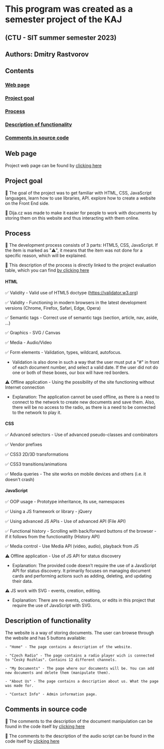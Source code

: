 # This program was created as a semester project of the KAJ

## (CTU - SIT summer semester 2023)

## Authors: Dmitry Rastvorov

## Contents

### [Web page](#webPage)

### [Project goal](#projGoal)

### [Process](#proc)

### [Description of functionality](#descfunc)

### [Comments in source code](#comment)

<a name="webPage"><h2>Web page</h2></a>
Project web page can be found by [clicking here](https://unknownpug.github.io/DijaCZ/)

<a name="projGoal"><h2>Project goal</h2></a>

🔘 The goal of the project was to get familiar with HTML, CSS, JavaScript languages, learn how to use libraries, API. explore how to create a website on the Front End side.

🔘 Dija.cz was made to make it easier for people to work with documents by storing them on this website and thus interacting with them online.

<a name="proc"><h2>Process</h2></a>

🔘 The development process consists of 3 parts: HTML5, CSS, JavaScript. If the item is marked as "⚠️", it means that the item was not done for a specific reason, which will be explained.

🔘 This description of the process is directly linked to the project evaluation table, which you can find [by clicking here](https://docs.google.com/spreadsheets/d/18rSiofsqOHGTXj_Zbs1s-rtB2URXG4iUmxn_5JtwWDY/edit#gid=0)

#### HTML
✅ Validity - Valid use of HTML5 doctype (https://validator.w3.org)

✅ Validity - Functioning in modern browsers in the latest development versions (Chrome, Firefox, Safari, Edge, Opera)

✅ Semantic tags - Correct use of semantic tags (section, article, nav, aside, ...)

✅ Graphics - SVG / Canvas

✅ Media - Audio/Video

✅ Form elements - Validation, types, wildcard, autofocus.
   - Validation is also done in such a way that the user must put a "#" in front of each document number, and select a valid date. If the user did not do one or both of these boxes, our box will have red borders.

⚠️ Offline application - Using the possibility of the site functioning without Internet connection
   - Explanation: The application cannot be used offline, as there is a need to connect to the network to create new documents and save them. Also, there will be no access to the radio, as there is a need to be connected to the network to play it.

#### CSS
✅ Advanced selectors - Use of advanced pseudo-classes and combinators

✅ Vendor prefixes

✅ CSS3 2D/3D transformations

✅ CSS3 transitions/animations

✅ Media queries - The site works on mobile devices and others (i.e. it doesn't crash)

#### JavaScript
✅ OOP usage - Prototype inheritance, its use, namespaces

✅ Using a JS framework or library - jQuery
 
✅ Using advanced JS APIs - Use of advanced API (File API)

✅ Functional history - Scrolling with back/forward buttons of the browser - if it follows from the functionatilty (History API)

✅ Media control - Use Media API (video, audio), playback from JS

⚠️ Offline application - Use of JS API for status discovery
   - Explanation: The provided code doesn't require the use of a JavaScript API for status discovery. It primarily focuses on managing document cards and performing actions such as adding, deleting, and updating their data.

⚠️ JS work with SVG - events, creation, editing.
   - Explanation: There are no events, creations, or edits in this project that require the use of JavaScript with SVG.

<a name="descfunc"><h2>Description of functionality</h2></a>

The website is a way of storing documents. The user can browse through the website and has 5 buttons available:

    - "Home" - The page contains a description of the website.

    - "Czech Radio" - The page contains a radio player wich is connected to "Český Rozhlas". Contains 12 different channels. 

    - "My Documents" - The page where our documents will be. You can add new documents and delete them (manipulate them).

    - "About Us" - The page contains a description about us. What the page was made for.

    - "Contact Info" - Admin information page.
    
<a name="comment"><h2>Comments in source code</h2></a>

🔘 The comments to the description of the document manipulation can be found in the code itself by [clicking here](https://github.com/UnknownPug/DijaCZ/blob/main/src/js/ControllerDocument.js)

🔘 The comments to the description of the audio script can be found in the code itself by [clicking here](https://github.com/UnknownPug/DijaCZ/blob/main/src/js/AudioScript.js)
